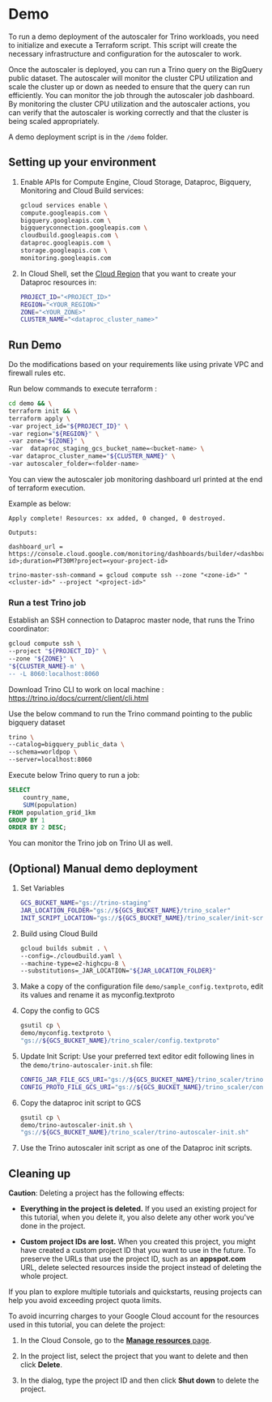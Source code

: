 # Demo

To run a demo deployment of the autoscaler for Trino workloads, you need to
initialize and execute a Terraform script. This script will create the necessary
infrastructure and configuration for the autoscaler to work.

Once the autoscaler is deployed, you can run a Trino query on the BigQuery
public dataset. The autoscaler will monitor the cluster CPU utilization and
scale the cluster up or down as needed to ensure that the query can run
efficiently. You can monitor the job through the autoscaler job dashboard. By
monitoring the cluster CPU utilization and the autoscaler actions, you can
verify that the autoscaler is working correctly and that the cluster is being
scaled appropriately.

A demo deployment script is in the `/demo` folder.

## Setting up your environment

1.  Enable APIs for Compute Engine, Cloud Storage, Dataproc, Bigquery,
    Monitoring and Cloud Build services:

    ```bash
    gcloud services enable \
    compute.googleapis.com \
    bigquery.googleapis.com \
    bigqueryconnection.googleapis.com \
    cloudbuild.googleapis.com \
    dataproc.googleapis.com \
    storage.googleapis.com \
    monitoring.googleapis.com
    ```

1.  In Cloud Shell, set the
    [Cloud Region](https://cloud.google.com/compute/docs/regions-zones#available)
    that you want to create your Dataproc resources in:

    ```bash
    PROJECT_ID="<PROJECT_ID>"
    REGION="<YOUR_REGION>"
    ZONE="<YOUR_ZONE>"
    CLUSTER_NAME="<dataproc_cluster_name>"
    ```

## Run Demo

Do the modifications based on your requirements like using private VPC and
firewall rules etc.

Run below commands to execute terraform :

```bash
cd demo && \
terraform init && \
terraform apply \
-var project_id="${PROJECT_ID}" \
-var region="${REGION}" \
-var zone="${ZONE}" \
-var  dataproc_staging_gcs_bucket_name=<bucket-name> \
-var dataproc_cluster_name="${CLUSTER_NAME}" \
-var autoscaler_folder=<folder-name>
```

You can view the autoscaler job monitoring dashboard url printed at the end of
terraform execution.

Example as below:

```text
Apply complete! Resources: xx added, 0 changed, 0 destroyed.

Outputs:

dashboard_url = https://console.cloud.google.com/monitoring/dashboards/builder/<dashboard-id>;duration=PT30M?project=<your-project-id>

trino-master-ssh-command = gcloud compute ssh --zone "<zone-id>" "<cluster-id>" --project "<project-id>"
```

### Run a test Trino job

Establish an SSH connection to Dataproc master node, that runs the Trino
coordinator:

```bash
gcloud compute ssh \
--project "${PROJECT_ID}" \
--zone "${ZONE}" \
"${CLUSTER_NAME}-m' \
-- -L 8060:localhost:8060
```

Download Trino CLI to work on local machine :
<https://trino.io/docs/current/client/cli.html>

Use the below command to run the Trino command pointing to the public bigquery
dataset

```bash
trino \
--catalog=bigquery_public_data \
--schema=worldpop \
--server=localhost:8060
```

Execute below Trino query to run a job:

```sql
SELECT
    country_name,
    SUM(population)
FROM population_grid_1km
GROUP BY 1
ORDER BY 2 DESC;
```

You can monitor the Trino job on Trino UI as well.

## (Optional) Manual demo deployment

1.  Set Variables

    ```bash
    GCS_BUCKET_NAME="gs://trino-staging"
    JAR_LOCATION_FOLDER="gs://${GCS_BUCKET_NAME}/trino_scaler"
    INIT_SCRIPT_LOCATION="gs://${GCS_BUCKET_NAME}/trino_scaler/init-script.sh"
    ```

1.  Build using Cloud Build

    ```bash
    gcloud builds submit . \
    --config=./cloudbuild.yaml \
    --machine-type=e2-highcpu-8 \
    --substitutions=_JAR_LOCATION="${JAR_LOCATION_FOLDER}"
    ```

1.  Make a copy of the configuration file `demo/sample_config.textproto`, edit
    its values and rename it as myconfig.textproto

1.  Copy the config to GCS

    ```bash
    gsutil cp \
    demo/myconfig.textproto \
    "gs://${GCS_BUCKET_NAME}/trino_scaler/config.textproto"
    ```

1.  Update Init Script: Use your preferred text editor edit following lines in
    the `demo/trino-autoscaler-init.sh` file:

    ```bash
    CONFIG_JAR_FILE_GCS_URI="gs://${GCS_BUCKET_NAME}/trino_scaler/trino-autoscaler-on-dataproc-all.jar";
    CONFIG_PROTO_FILE_GCS_URI="gs://${GCS_BUCKET_NAME}/trino_scaler/config.textproto";
    ```

1.  Copy the dataproc init script to GCS

    ```bash
    gsutil cp \
    demo/trino-autoscaler-init.sh \
    "gs://${GCS_BUCKET_NAME}/trino_scaler/trino-autoscaler-init.sh"
    ```

1.  Use the Trino autoscaler init script as one of the Dataproc init scripts.

## Cleaning up

**Caution**: Deleting a project has the following effects:

-   **Everything in the project is deleted.** If you used an existing project
    for this tutorial, when you delete it, you also delete any other work
    you\'ve done in the project.

-   **Custom project IDs are lost.** When you created this project, you might
    have created a custom project ID that you want to use in the future. To
    preserve the URLs that use the project ID, such as an **appspot.com** URL,
    delete selected resources inside the project instead of deleting the whole
    project.

If you plan to explore multiple tutorials and quickstarts, reusing projects can
help you avoid exceeding project quota limits.

To avoid incurring charges to your Google Cloud account for the resources used
in this tutorial, you can delete the project:

1.  In the Cloud Console, go to the
    [**Manage resources** page](https://console.cloud.google.com/iam-admin/projects).

2.  In the project list, select the project that you want to delete and then
    click **Delete**.

3.  In the dialog, type the project ID and then click **Shut down** to delete
    the project.
